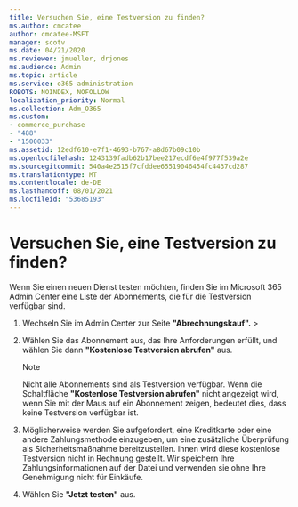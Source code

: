 ```yaml
---
title: Versuchen Sie, eine Testversion zu finden?
ms.author: cmcatee
author: cmcatee-MSFT
manager: scotv
ms.date: 04/21/2020
ms.reviewer: jmueller, drjones
ms.audience: Admin
ms.topic: article
ms.service: o365-administration
ROBOTS: NOINDEX, NOFOLLOW
localization_priority: Normal
ms.collection: Adm_O365
ms.custom:
- commerce_purchase
- "488"
- "1500033"
ms.assetid: 12edf610-e7f1-4693-b767-a8d67b09c10b
ms.openlocfilehash: 1243139fadb62b17bee217ecdf6e4f977f539a2e
ms.sourcegitcommit: 540a4e2515f7cfddee65519046454fc4437cd287
ms.translationtype: MT
ms.contentlocale: de-DE
ms.lasthandoff: 08/01/2021
ms.locfileid: "53685193"
---
```

# <a name="trying-to-find-a-trial"></a>Versuchen Sie, eine Testversion zu finden?

Wenn Sie einen neuen Dienst testen möchten, finden Sie im Microsoft 365 Admin Center eine Liste der Abonnements, die für die Testversion verfügbar sind.
  
1. Wechseln Sie im Admin Center zur Seite **"Abrechnungskauf".** \> [](https://go.microsoft.com/fwlink/p/?linkid=868433)

2. Wählen Sie das Abonnement aus, das Ihre Anforderungen erfüllt, und wählen Sie dann  **"Kostenlose Testversion abrufen"** aus.

    > [!NOTE]
    > Nicht alle Abonnements sind als Testversion verfügbar. Wenn die Schaltfläche **"Kostenlose Testversion abrufen"** nicht angezeigt wird, wenn Sie mit der Maus auf ein Abonnement zeigen, bedeutet dies, dass keine Testversion verfügbar ist.
  
3. Möglicherweise werden Sie aufgefordert, eine Kreditkarte oder eine andere Zahlungsmethode einzugeben, um eine zusätzliche Überprüfung als Sicherheitsmaßnahme bereitzustellen. Ihnen wird diese kostenlose Testversion nicht in Rechnung gestellt. Wir speichern Ihre Zahlungsinformationen auf der Datei und verwenden sie ohne Ihre Genehmigung nicht für Einkäufe.

4. Wählen Sie **"Jetzt testen"** aus.